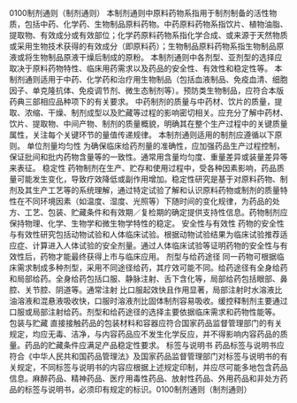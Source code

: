 0100制剂通则（制剂通则）
本制剂通则中原料药物系指用于制剂制备的活性物质，包括中药、化学药、生物制品原料药物。中药原料药物系指饮片、植物油脂、提取物、有效成分或有效部位；化学药原料药物系指化学合成、或来源于天然物质或采用生物技术获得的有效成分（即原料药）；生物制品原料药物系指生物制品原液或将生物制品原液干燥后制成的原粉。
本制剂通则中各剂型、亚剂型的选择应取决于原料药物特性、临床用药需求以及药品的安全性、有效性和稳定性等。
本制剂通则适用于中药、化学药和治疗用生物制品（包括血液制品、免疫血清、细胞因子、单克隆抗体、免疫调节剂、微生态制剂等）。预防类生物制品，应符合本版药典三部相应品种项下的有关要求。
中药制剂的质量与中药材、饮片的质量，提取、浓缩、干燥、制剂成型以及贮藏等过程的影响密切相关。应充分了解中药材、饮片、提取物、中间产物、制剂的质量概貌，明确其在整个生产过程中的关键质量属性，关注每个关键环节的量值传递规律。
本制剂通则适用的制剂应遵循以下原则。
单位剂量均匀性 为确保临床给药剂量的准确性，应加强药品生产过程控制，保证批间和批内药物含量等的一致性。通常用含量均匀度、重量差异或装量差异等来表征。
稳定性 药物制剂在生产、贮存和使用过程中，受各种因素影响，药品质量可能发生变化，导致疗效降低或副作用增加。稳定性研究是基于对原料药物、制剂及其生产工艺等的系统理解，通过特定试验了解和认识原料药物或制剂的质量特性在不同环境因素（如温度、湿度、光照等）下随时间的变化规律，为药品的处方、工艺、包装、贮藏条件和有效期／复检期的确定提供支持性信息。药物制剂应保持物理、化学、生物学和微生物学特性的稳定。
安全性与有效性 药物的安全性与有效性研究包括动物试验和人体临床试验。根据动物试验结果为临床试验推荐适应症、计算进入人体试验的安全剂量。通过人体临床试验等证明药物的安全性与有效性后，药物才能最终获得上市与临床应用。
剂型与给药途径 同一药物可根据临床需求制成多种剂型，采用不同途径给药，其疗效可能不同。给药途径有全身给药和局部给药。全身给药包括口服、静脉注射、舌下含化等，局部给药包括眼部、鼻腔、关节腔、阴道等。通常注射
比口服起效快且作用显著，局部注射时水溶液比油溶液和混悬液吸收快，口服时溶液剂比固体制剂容易吸收。缓控释制剂主要通过口服或局部注射给药。剂型和给药途径的选择主要依据临床需求和药物性能等。
包装与贮藏 直接接触药品的包装材料和容器应符合国家药品监督管理部门的有关规定，均应无毒、洁净，与内容药品应不发生化学反应，并不得影响内容药品的质量。药品的贮藏条件应满足产品稳定性要求。
标签与说明书 药品标签与说明书应符合《中华人民共和国药品管理法》及国家药品监督管理部门对标签与说明书的有关规定，不同标签与说明书的内容应根据上述规定印制，并应尽可能多地包含药品信息。麻醉药品、精神药品、医疗用毒性药品、放射性药品、外用药品和非处方药品的标签与说明书，必须印有规定的标识。0100制剂通则（制剂通则）